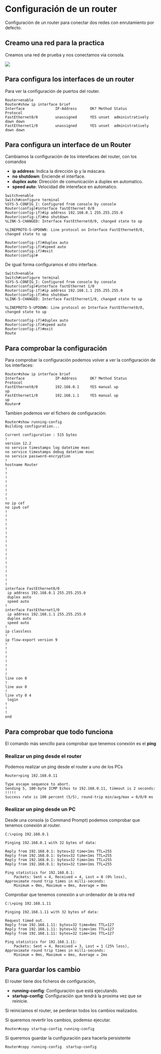 # Configuración de un router

Configuración de un router para conectar dos redes con enrutamiento por defecto.

## Creamo una red para la practica

Creamos una red de prueba y nos conectamos via consola.

![](Imagenes/Router.png)

## Para configura los interfaces de un router

Para ver la configuración de puertos del router.

``` cisco ios
Router>enable
Router#show ip interface brief
Interface              IP-Address      OK? Method Status                Protocol 
FastEthernet0/0        unassigned      YES unset  administratively down down 
FastEthernet1/0        unassigned      YES unset  administratively down down
```

## Para configura un interface de un Router

Cambiamos la configuración de los interefaces del router, con los comandos

* **ip address**: Indica la dirección ip y la máscara.
* **no shutdown**: Enciende el interface.
* **duplex auto**: Dirección de comunicación a duplex en automatico.
* **speed auto**: Velocidad dle intereface en automatico.

``` cisco ios
Switch>enable
Switch#configure terminal 
%SYS-5-CONFIG_I: Configured from console by console
Router(config)#interface fastEthernet 0/0
Router(config-if)#ip address 192.168.0.1 255.255.255.0
Router(config-if)#no shutdown
%LINK-5-CHANGED: Interface FastEthernet0/0, changed state to up

%LINEPROTO-5-UPDOWN: Line protocol on Interface FastEthernet0/0, changed state to up

Router(config-if)#duplex auto
Router(config-if)#speed auto
Router(config-if)#exit
Router(config)#
```

De igual forma configuramos el otro interface.

``` cisco ios
Switch>enable
Switch#configure terminal 
%SYS-5-CONFIG_I: Configured from console by console
Router(config)#interface fastEthernet 1/0
Router(config-if)#ip address 192.168.1.1 255.255.255.0
Router(config-if)#no shutdown
%LINK-5-CHANGED: Interface FastEthernet1/0, changed state to up

%LINEPROTO-5-UPDOWN: Line protocol on Interface FastEthernet0/0, changed state to up

Router(config-if)#duplex auto
Router(config-if)#speed auto
Router(config-if)#exit
Route
```

## Para comprobar la configuración

Para comprobar la configuración podemos volver a ver la configuración de los interfaces:

``` cisco ios
Router#show ip interface brief
Interface              IP-Address      OK? Method Status                Protocol 
FastEthernet0/0        192.168.0.1     YES manual up                    up 
FastEthernet1/0        192.168.1.1     YES manual up                    up
Router#
```

Tambien podemos ver el fichero de configuración:

``` cisco ios
Router#show running-config 
Building configuration...

Current configuration : 515 bytes
!
version 12.2
no service timestamps log datetime msec
no service timestamps debug datetime msec
no service password-encryption
!
hostname Router
!
!
!
!
!
!
!
!
no ip cef
no ipv6 cef
!
!
!
!
!
!
!
!
!
!
!
!
!
!
!
!
!
!
interface FastEthernet0/0
 ip address 192.168.0.1 255.255.255.0
 duplex auto
 speed auto
!
interface FastEthernet1/0
 ip address 192.168.1.1 255.255.255.0
 duplex auto
 speed auto
!
ip classless
!
ip flow-export version 9
!
!
!
!
!
!
!
!
line con 0
!
line aux 0
!
line vty 0 4
 login
!
!
!
end
```

## Para comprobar que todo funciona

El comando más sencillo para comprobar que tenemos conexión es el **ping**

### Realizar un ping desde el router

Podemos realizar un ping desde el router a uno de los PCs

``` cisco ios
Router>ping 192.168.0.11

Type escape sequence to abort.
Sending 5, 100-byte ICMP Echos to 192.168.0.11, timeout is 2 seconds:
!!!!!
Success rate is 100 percent (5/5), round-trip min/avg/max = 0/0/0 ms
```

### Realizar un ping desde un PC

Desde una consola (o Command Prompt) podemos comprobar que tenemos conexión al router.

``` shell
C:\>ping 192.168.0.1

Pinging 192.168.0.1 with 32 bytes of data:

Reply from 192.168.0.1: bytes=32 time<1ms TTL=255
Reply from 192.168.0.1: bytes=32 time<1ms TTL=255
Reply from 192.168.0.1: bytes=32 time<1ms TTL=255
Reply from 192.168.0.1: bytes=32 time<1ms TTL=255

Ping statistics for 192.168.0.1:
    Packets: Sent = 4, Received = 4, Lost = 0 (0% loss),
Approximate round trip times in milli-seconds:
    Minimum = 0ms, Maximum = 0ms, Average = 0ms
```

Comprobar que tenemos conexión a un ordenador de la otra red

``` shell
C:\>ping 192.168.1.11

Pinging 192.168.1.11 with 32 bytes of data:

Request timed out.
Reply from 192.168.1.11: bytes=32 time=6ms TTL=127
Reply from 192.168.1.11: bytes=32 time<1ms TTL=127
Reply from 192.168.1.11: bytes=32 time<1ms TTL=127

Ping statistics for 192.168.1.11:
    Packets: Sent = 4, Received = 3, Lost = 1 (25% loss),
Approximate round trip times in milli-seconds:
    Minimum = 0ms, Maximum = 6ms, Average = 2ms
```

## Para guardar los cambio

El router tiene dos ficheros de configuración,
* **running-config**: Configuración que está ejecutando.
* **startup-config**: Configuración que tendrá la proxima vez que se reinicie.

Si reiniciamos el router, se perderan todos los cambios realizados.

Si queremos revertir los cambios, podemso ejecutar.

``` cisco ios
Router#copy startup-config running-config
```

Si queremos guardar la cunfiguración para hacerla persistente

``` cisco ios
Router#copy running-config  startup-config 
```

